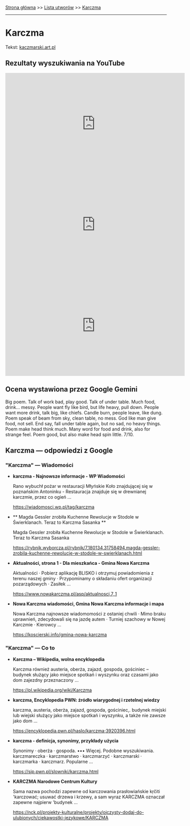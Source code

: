 [Strona główna](../index.md) >> [Lista utworów](../list.md) >> [Karczma](195.md)

---

# Karczma

Tekst: [kaczmarski.art.pl](https://www.kaczmarski.art.pl/tworczosc/wiersze/karczma/)

## Rezultaty wyszukiwania na YouTube

<iframe width="560" height="315" src="https://www.youtube.com/embed/3u1bo5FeJr0?si=IdontcarewhotheIRSsendsImnotpayingtaxes" title="YouTube video player" frameborder="0" allow="accelerometer; autoplay; clipboard-write; encrypted-media; gyroscope; picture-in-picture; web-share" referrerpolicy="strict-origin-when-cross-origin" allowfullscreen></iframe>

<iframe width="560" height="315" src="https://www.youtube.com/embed/a8pFEEiSFPU?si=IdontcarewhotheIRSsendsImnotpayingtaxes" title="YouTube video player" frameborder="0" allow="accelerometer; autoplay; clipboard-write; encrypted-media; gyroscope; picture-in-picture; web-share" referrerpolicy="strict-origin-when-cross-origin" allowfullscreen></iframe>

<iframe width="560" height="315" src="https://www.youtube.com/embed/VXu08Dgaxno?si=IdontcarewhotheIRSsendsImnotpayingtaxes" title="YouTube video player" frameborder="0" allow="accelerometer; autoplay; clipboard-write; encrypted-media; gyroscope; picture-in-picture; web-share" referrerpolicy="strict-origin-when-cross-origin" allowfullscreen></iframe>

## Ocena wystawiona przez Google Gemini

Big poem. Talk of work bad, play good. Talk of under table. Much food, drink... messy. People want fly like bird, but life heavy, pull down. People want more drink, talk big, like chiefs. Candle burn, people leave, like dung. Poem speak of beam from sky, clean table, no mess. God like man give food, not sell. End say, fall under table again, but no sad, no heavy things. Poem make head think much. Many word for food and drink, also for strange feel. Poem good, but also make head spin little. 7/10.


## Karczma — odpowiedzi z Google

### "Karczma" — Wiadomości

- **karczma - Najnowsze informacje - WP Wiadomości**

    Rano wybuchł pożar w restauracji Młyńskie Koło znajdującej się w poznańskim Antoninku - Restauracja znajduje się w drewnianej karczmie, przez co ogień ... 

   <https://wiadomosci.wp.pl/tag/karczma>
- **  Magda Gessler zrobiła Kuchenne Rewolucje w Stodole w Świerklanach. Teraz to Karczma Sasanka  **

    Magda Gessler zrobiła Kuchenne Rewolucje w Stodole w Świerklanach. Teraz to Karczma Sasanka 

   <https://rybnik.wyborcza.pl/rybnik/7,180134,31758494,magda-gessler-zrobila-kuchenne-rewolucje-w-stodole-w-swierklanach.html>
- **Aktualności, strona 1 - Dla mieszkańca - Gmina Nowa Karczma**

    Aktualności · Pobierz aplikację BLISKO i otrzymuj powiadomienia z terenu naszej gminy · Przypominamy o składaniu ofert organizacji pozarządowych · Zasiłek ... 

   <https://www.nowakarczma.pl/asp/aktualnosci,7,,1>
- **Nowa Karczma wiadomości, Gmina Nowa Karczma informacje i mapa**

    Nowa Karczma najnowsze wiadomomości z ostaniej chwili · Mimo braku uprawnień, zdecydowali się na jazdę autem · Turniej szachowy w Nowej Karczmie · Kierowcy ... 

   <https://koscierski.info/gmina-nowa-karczma>

### "Karczma" — Co to

- **Karczma – Wikipedia, wolna encyklopedia**

    Karczma również austeria, oberża, zajazd, gospoda, gościniec – budynek służący jako miejsce spotkań i wyszynku oraz czasami jako dom zajezdny przeznaczony ... 

   <https://pl.wikipedia.org/wiki/Karczma>
- **karczma, Encyklopedia PWN: źródło wiarygodnej i rzetelnej wiedzy**

    karczma, austeria, oberża, zajazd, gospoda, gościniec,. budynek miejski lub wiejski służący jako miejsce spotkań i wyszynku, a także nie zawsze jako dom ... 

   <https://encyklopedia.pwn.pl/haslo/karczma;3920396.html>
- **karczma - definicja, synonimy, przykłady użycia**

    Synonimy · oberża · gospoda. ••• Więcej. Podobne wyszukiwania. karczmareczka · karczmarstwo · karczmarzyć · karczmarski · karczmarka · karczmarz. Popularne ... 

   <https://sjp.pwn.pl/slowniki/karczma.html>
- **KARCZMA  Narodowe Centrum Kultury**

    Sama nazwa pochodzi zapewne od karczowania prasłowiańskie kṛčiti 'karczować; usuwać drzewa i krzewy, a sam wyraz KARCZMA oznaczał zapewne najpierw 'budynek ... 

   <https://nck.pl/projekty-kulturalne/projekty/ojczysty-dodaj-do-ulubionych/ciekawostki-jezykowe/KARCZMA>

